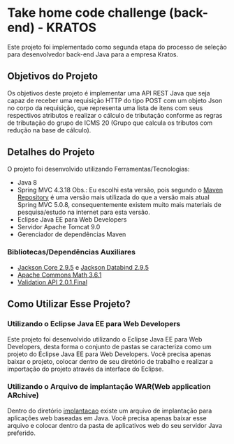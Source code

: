 # Take home code challenge (back-end) - KRATOS

Este projeto foi implementado como segunda etapa do processo de seleção para desenvolvedor back-end Java para a empresa Kratos. 

## Objetivos do Projeto

Os objetivos deste projeto é implementar uma API REST Java que seja capaz de receber uma requisição HTTP do tipo POST com um objeto Json no corpo da requisição, que representa uma lista de itens com seus respectivos atributos e realizar o cálculo de tributação conforme as regras de tributação do grupo de ICMS 20 (Grupo que calcula os tributos com redução na base de cálculo).

## Detalhes do Projeto

O projeto foi desenvolvido utilizando Ferramentas/Tecnologias:

* Java 8
* Spring MVC 4.3.18 Obs.: Eu escolhi esta versão, pois segundo o [Maven Repository](https://mvnrepository.com/artifact/org.springframework/spring-webmvc) é uma versão mais utilizada do que a versão mais atual Spring MVC 5.0.8, consequentemente existem muito mais materiais de pesquisa/estudo na internet para esta versão. 
* Eclipse Java EE para Web Developers
* Servidor Apache Tomcat 9.0
* Gerenciador de dependências Maven 

### Bibliotecas/Dependências Auxiliares
* [Jackson Core 2.9.5](https://mvnrepository.com/artifact/com.fasterxml.jackson.core/jackson-core) e [Jackson Databind 2.9.5](https://mvnrepository.com/artifact/com.fasterxml.jackson.core/jackson-databind)
* [Apache Commons Math 3.6.1](https://mvnrepository.com/artifact/org.apache.commons/commons-math3)
* [Validation API 2.0.1.Final](https://mvnrepository.com/artifact/javax.validation/validation-api)


## Como Utilizar Esse Projeto?

### Utilizando o Eclipse Java EE para Web Developers
Este projeto foi desenvolvido utilizando o Eclipse Java EE para Web Developers, desta forma o conjunto de pastas se caracteriza como um projeto do Eclipse Java EE para Web Developers. Você precisa apenas baixar o projeto, colocar dentro de seu diretório de trabalho e realizar a importação do projeto através da interface do Eclipse.

### Utilizando o Arquivo de implantação WAR(Web application ARchive)
Dentro do diretório [implantacao](https://github.com/michelmotta/take-home-code-challenge-back-end/tree/master/implantacao) existe um arquivo de implantação para aplicações web baseadas em Java. Você precisa apenas baixar esse arquivo e colocar dentro da pasta de aplicativos web do seu servidor Java preferido.